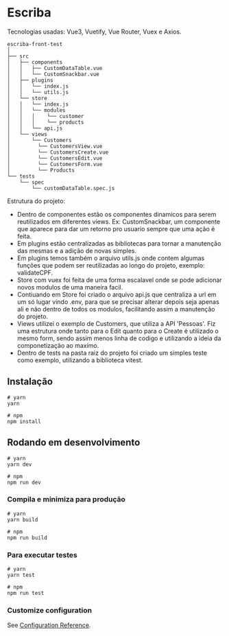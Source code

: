 # Escriba

Tecnologias usadas: Vue3, Vuetify, Vue Router, Vuex e Axios.

```
escriba-front-test
│
├── src
│   ├── components
│   │   ├── CustomDataTable.vue
│   │   └── CustomSnackbar.vue
│   ├── plugins
│   │   └── index.js
│   │   └── utils.js
│   └── store
│   │   └── index.js
│   │   └── modules
│   │   │    └── customer
│   │   │    └── products
│   │   └── api.js
│   └── views
│       └── Customers
│         └── CustomersView.vue
│         └── CustomersCreate.vue
│         └── CustomersEdit.vue
│         └── CustomersForm.vue
│         └── Products
└── tests
    └── spec
        └── customDataTable.spec.js
```
Estrutura do projeto:
- Dentro de componentes estão os componentes dinamicos para serem reutilizados em diferentes views. Ex: CustomSnackbar, um componente que aparece para dar um retorno pro usuario sempre que uma ação é feita.
- Em plugins estão centralizadas as bibliotecas para tornar a manutenção das mesmas e a adição de novas simples.
- Em plugins temos também o arquivo utils.js onde contem algumas funções que podem ser reutilizadas ao longo do projeto, exemplo: validateCPF.
- Store com vuex foi feita de uma forma escalavel onde se pode adicionar novos modulos de uma maneira facil.
- Contiuando em Store foi criado o arquivo api.js que centraliza a url em um só lugar vindo .env, para que se precisar alterar depois seja apenas ali e não dentro de  todos os modulos, facilitando assim a manutenção do projeto.
- Views utilizei o exemplo de Customers, que utiliza a API 'Pessoas'. Fiz uma estrutura onde tanto para o Edit quanto para o Create é utilizado o mesmo form, sendo assim menos linha de codigo e utilizando a ideia da componetização ao maximo.
- Dentro de tests na pasta raiz do projeto foi criado um simples teste como exemplo, utilizando a biblioteca vitest.

## Instalação
```
# yarn
yarn

# npm
npm install
```

## Rodando em desenvolvimento

```
# yarn
yarn dev

# npm
npm run dev
```

### Compila e minimiza para produção

```
# yarn
yarn build

# npm
npm run build
```

### Para executar testes

```
# yarn
yarn test

# npm
npm run test
```

### Customize configuration

See [Configuration Reference](https://vitejs.dev/config/).
